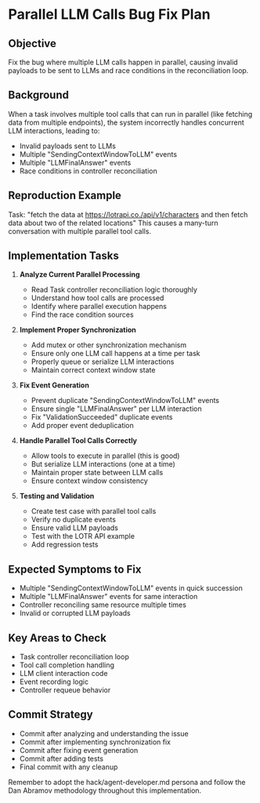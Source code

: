 # Parallel LLM Calls Bug Fix Plan

## Objective
Fix the bug where multiple LLM calls happen in parallel, causing invalid payloads to be sent to LLMs and race conditions in the reconciliation loop.

## Background
When a task involves multiple tool calls that can run in parallel (like fetching data from multiple endpoints), the system incorrectly handles concurrent LLM interactions, leading to:
- Invalid payloads sent to LLMs
- Multiple "SendingContextWindowToLLM" events
- Multiple "LLMFinalAnswer" events
- Race conditions in controller reconciliation

## Reproduction Example
Task: "fetch the data at https://lotrapi.co./api/v1/characters and then fetch data about two of the related locations"
This causes a many-turn conversation with multiple parallel tool calls.

## Implementation Tasks

1. **Analyze Current Parallel Processing**
   - Read Task controller reconciliation logic thoroughly
   - Understand how tool calls are processed
   - Identify where parallel execution happens
   - Find the race condition sources

2. **Implement Proper Synchronization**
   - Add mutex or other synchronization mechanism
   - Ensure only one LLM call happens at a time per task
   - Properly queue or serialize LLM interactions
   - Maintain correct context window state

3. **Fix Event Generation**
   - Prevent duplicate "SendingContextWindowToLLM" events
   - Ensure single "LLMFinalAnswer" per LLM interaction
   - Fix "ValidationSucceeded" duplicate events
   - Add proper event deduplication

4. **Handle Parallel Tool Calls Correctly**
   - Allow tools to execute in parallel (this is good)
   - But serialize LLM interactions (one at a time)
   - Maintain proper state between LLM calls
   - Ensure context window consistency

5. **Testing and Validation**
   - Create test case with parallel tool calls
   - Verify no duplicate events
   - Ensure valid LLM payloads
   - Test with the LOTR API example
   - Add regression tests

## Expected Symptoms to Fix
- Multiple "SendingContextWindowToLLM" events in quick succession
- Multiple "LLMFinalAnswer" events for same interaction
- Controller reconciling same resource multiple times
- Invalid or corrupted LLM payloads

## Key Areas to Check
- Task controller reconciliation loop
- Tool call completion handling
- LLM client interaction code
- Event recording logic
- Controller requeue behavior

## Commit Strategy
- Commit after analyzing and understanding the issue
- Commit after implementing synchronization fix
- Commit after fixing event generation
- Commit after adding tests
- Final commit with any cleanup

Remember to adopt the hack/agent-developer.md persona and follow the Dan Abramov methodology throughout this implementation.